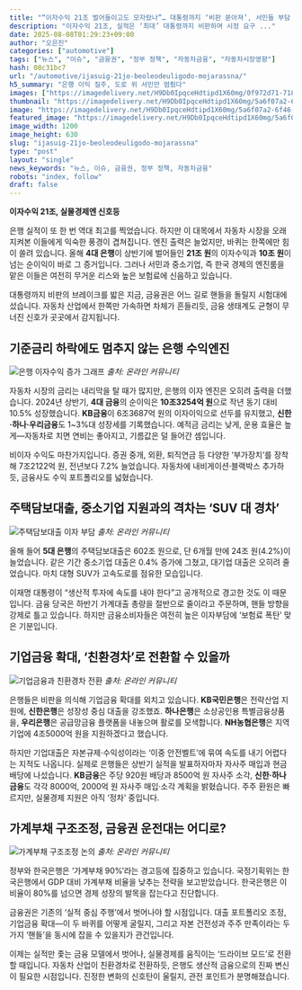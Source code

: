 ```yaml
---
title: "“이자수익 21조 벌어들이고도 모자랐나”… 대통령까지 ‘비판 쏟아져’, 서민들 부담 가중된다"
description: "이자수익 21조, 실적은 ‘최대’ 대통령까지 비판하며 시정 요구 ..."
date: 2025-08-08T01:29:23+09:00
author: "오은진"
categories: ["automotive"]
tags: ["뉴스", "이슈", "금융권", "정부 정책", "자동차금융", "자동차시장영향"]
hash: 08c31bc7
url: "/automotive/ijasuig-21jo-beoleodeuligodo-mojarassna/"
h5_summary: "은행 이익 질주, 도로 위 서민만 멈췄다"
images: ["https://imagedelivery.net/H9Db0IpqceHdtipd1X60mg/0f972d71-718e-4d64-d03a-73fa5d0c4600/public", "https://imagedelivery.net/H9Db0IpqceHdtipd1X60mg/880d3b65-5e8d-408e-3283-7bc547790200/public", "https://imagedelivery.net/H9Db0IpqceHdtipd1X60mg/c2566e17-9f7a-4248-1e76-bc55adcb5200/public", "https://imagedelivery.net/H9Db0IpqceHdtipd1X60mg/2a82c585-0e1c-492c-1918-85f8e048a100/public", "https://imagedelivery.net/H9Db0IpqceHdtipd1X60mg/5a6f07a2-6f46-48ad-68ac-d8234ce29700/public"]
thumbnail: "https://imagedelivery.net/H9Db0IpqceHdtipd1X60mg/5a6f07a2-6f46-48ad-68ac-d8234ce29700/public"
image: "https://imagedelivery.net/H9Db0IpqceHdtipd1X60mg/5a6f07a2-6f46-48ad-68ac-d8234ce29700/public"
featured_image: "https://imagedelivery.net/H9Db0IpqceHdtipd1X60mg/5a6f07a2-6f46-48ad-68ac-d8234ce29700/public"
image_width: 1200
image_height: 630
slug: "ijasuig-21jo-beoleodeuligodo-mojarassna"
type: "post"
layout: "single"
news_keywords: "뉴스, 이슈, 금융권, 정부 정책, 자동차금융"
robots: "index, follow"
draft: false
---
```


**이자수익 21조, 실물경제엔 신호등**

은행 실적이 또 한 번 역대 최고를 찍었습니다. 하지만 이 대목에서 자동차 시장을 오래 지켜본 이들에게 익숙한 풍경이 겹쳐집니다. 엔진 출력은 늘었지만, 바퀴는 한쪽에만 힘이 쏠려 있습니다. 올해 **4대 은행**이 상반기에 벌어들인 **21조 원**의 이자수익과 **10조 원**이 넘는 순이익이 바로 그 증거입니다. 그러나 서민과 중소기업, 즉 한국 경제의 엔진룸을 맡은 이들은 여전히 무거운 리스와 높은 보험료에 신음하고 있습니다.

대통령까지 비판의 브레이크를 밟은 지금, 금융권은 어느 길로 핸들을 돌릴지 시험대에 섰습니다. 자동차 산업에서 한쪽만 가속하면 차체가 흔들리듯, 금융 생태계도 균형이 무너진 신호가 곳곳에서 감지됩니다.

## 기준금리 하락에도 멈추지 않는 은행 수익엔진

![은행 이자수익 증가 그래프](https://imagedelivery.net/H9Db0IpqceHdtipd1X60mg/0f972d71-718e-4d64-d03a-73fa5d0c4600/public)
*출처: 온라인 커뮤니티*


자동차 시장의 금리는 내리막을 탈 때가 많지만, 은행의 이자 엔진은 오히려 출력을 더했습니다. 2024년 상반기, **4대 금융**의 순이익은 **10조3254억 원**으로 작년 동기 대비 10.5% 성장했습니다. **KB금융**이 6조3687억 원의 이자이익으로 선두를 유지했고, **신한·하나·우리금융**도 1~3%대 성장세를 기록했습니다. 예적금 금리는 낮게, 운용 효율은 높게—자동차로 치면 연비는 좋아지고, 기름값은 덜 들어간 셈입니다.

비이자 수익도 마찬가지입니다. 증권 중개, 외환, 퇴직연금 등 다양한 ‘부가장치’를 장착해 7조2122억 원, 전년보다 7.2% 늘었습니다. 자동차에 내비게이션·블랙박스 추가하듯, 금융사도 수익 포트폴리오를 넓혔습니다.

## 주택담보대출, 중소기업 지원과의 격차는 ‘SUV 대 경차’

![주택담보대출 이자 부담](https://imagedelivery.net/H9Db0IpqceHdtipd1X60mg/2a82c585-0e1c-492c-1918-85f8e048a100/public)
*출처: 온라인 커뮤니티*


올해 들어 **5대 은행**의 주택담보대출은 602조 원으로, 단 6개월 만에 24조 원(4.2%)이 늘었습니다. 같은 기간 중소기업 대출은 0.4% 증가에 그쳤고, 대기업 대출은 오히려 줄었습니다. 마치 대형 SUV가 고속도로를 점유한 모습입니다.

이재명 대통령이 “생산적 투자에 속도를 내야 한다”고 공개적으로 경고한 것도 이 때문입니다. 금융 당국은 하반기 가계대출 총량을 절반으로 줄이라고 주문하며, 핸들 방향을 강제로 틀고 있습니다. 하지만 금융소비자들은 여전히 높은 이자부담에 ‘보험료 폭탄’ 맞은 기분입니다.

## 기업금융 확대, ‘친환경차’로 전환할 수 있을까

![기업금융과 친환경차 전환](https://imagedelivery.net/H9Db0IpqceHdtipd1X60mg/c2566e17-9f7a-4248-1e76-bc55adcb5200/public)
*출처: 온라인 커뮤니티*


은행들은 비판을 의식해 기업금융 확대를 외치고 있습니다. **KB국민은행**은 전략산업 지원에, **신한은행**은 성장성 중심 대출을 강조했죠. **하나은행**은 소상공인용 특별금융상품을, **우리은행**은 공급망금융 플랫폼을 내놓으며 활로를 모색합니다. **NH농협은행**은 지역기업에 4조5000억 원을 지원하겠다고 했습니다.

하지만 기업대출은 자본규제·수익성이라는 ‘이중 안전벨트’에 묶여 속도를 내기 어렵다는 지적도 나옵니다. 실제로 은행들은 상반기 실적을 발표하자마자 자사주 매입과 현금배당에 나섰습니다. **KB금융**은 주당 920원 배당과 8500억 원 자사주 소각, **신한·하나금융**도 각각 8000억, 2000억 원 자사주 매입·소각 계획을 밝혔습니다. 주주 환원은 빠르지만, 실물경제 지원은 아직 ‘정차’ 중입니다.

## 가계부채 구조조정, 금융권 운전대는 어디로?

![가계부채 구조조정 논의](https://imagedelivery.net/H9Db0IpqceHdtipd1X60mg/880d3b65-5e8d-408e-3283-7bc547790200/public)
*출처: 온라인 커뮤니티*


정부와 한국은행은 ‘가계부채 90%’라는 경고등에 집중하고 있습니다. 국정기획위는 한국은행에서 GDP 대비 가계부채 비율을 낮추는 전략을 보고받았습니다. 한국은행은 이 비율이 80%를 넘으면 경제 성장의 발목을 잡는다고 진단합니다.

금융권은 기존의 ‘실적 중심 주행’에서 벗어나야 할 시점입니다. 대출 포트폴리오 조정, 기업금융 확대—이 두 바퀴를 어떻게 굴릴지, 그리고 자본 건전성과 주주 만족이라는 두 가지 ‘핸들’을 동시에 잡을 수 있을지가 관건입니다.

이제는 실적만 좇는 금융 모델에서 벗어나, 실물경제를 움직이는 ‘드라이브 모드’로 전환할 때입니다. 자동차 산업이 친환경차로 전환하듯, 은행도 생산적 금융으로의 진짜 변신이 필요한 시점입니다. 진정한 변화의 신호탄이 울릴지, 관전 포인트가 분명해졌습니다.
